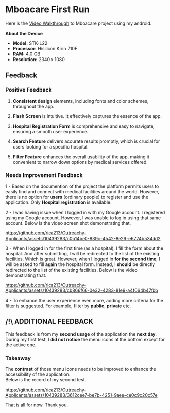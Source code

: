 # Mboacare First Run

Here is the [Video Walkthrough](https://drive.google.com/file/d/1RNImCEIqGP9wHcp89AWOiQwY4lJOuDyL/view?usp=sharing) to Mboacare project using my android.

**About the Device**
- **Model:** STK-L22
- **Processor:** Hisilicon Kirin 710F
- **RAM:** 4.0 GB
- **Resolution:** 2340 x 1080

## Feedback

### Positive Feedback

1. **Consistent design** elements, including fonts and color schemes, throughout the app.

2. **Flash Screen** is intuitive. It effectively captures the essence of the app.

3. **Hospital Registration Form** is comprehensive and easy to navigate, ensuring a smooth user experience.

4. **Search Feature** delivers accurate results promptly, which is crucial for users looking for a specific hospital.

5. **Filter Feature** enhances the overall usability of the app, making it convenient to narrow down options by medical services offered.


### Needs Improvement Feedback

1 - Based on the documention of the project the platform permits users to easily find and connect with medical facilities around the world. However, there is no option for **users** (ordinary people) to register and use the application. Only **Hospital registration** is available.

2 - I was having issue when I logged in with my Google account. I registered using my Google account. However, I was unable to log in using that same account. Below is the video screen shot demonstrating that.



https://github.com/rica213/Outreachy-Applicants/assets/10439283/c0b14be0-839c-4542-8e29-e6774b534dd2



3 - When I logged in for the first time (as a hospital), I fill the form about the hospital. And after submitting, I will be redirected to the list of the existing facilities. Which is great. However, when I logged in **for the second time**, I will be asked to fill **again** the hospital form. Instead, I **should** be directly redirected to the list of the existing facilities. Below is the video demonstrating that.



https://github.com/rica213/Outreachy-Applicants/assets/10439283/cb866f66-0e32-4283-81e9-a4f064b47fbb



4 - To enhance the user experience even more, adding more criteria for the filter is suggested. For example, filter by **public**, **private** etc.


## /!\ ADDITIONAL FEEDBACK

This feedback  is from my **second usage** of the application the **next day**. <br>
During my first test, I **did not notice** the menu icons at the bottom except for the active one.

### Takeaway

The **contrast** of those menu icons needs to be improved to enhance the accessibility  of the application. <br>
Below is the record of my second test.

https://github.com/rica213/Outreachy-Applicants/assets/10439283/3612cee7-be7b-4251-9aee-ce0c9c20c57e


That is all for now. Thank you.
